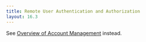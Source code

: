 ```yaml
---
title: Remote User Authentication and Authorization
layout: 16.3
---
```

See <a href="/docs/16.3/overview-of-account-management/">Overview of Account Management</a> instead.
